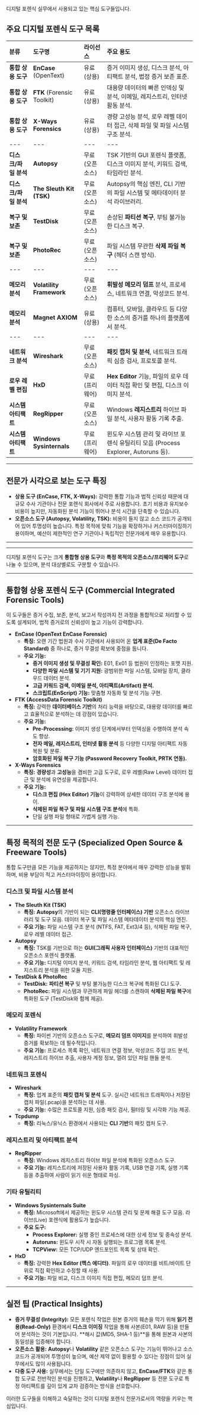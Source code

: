 디지털 포렌식 실무에서 사용되고 있는 핵심 도구들입니다.

##  주요 디지털 포렌식 도구 목록

| 분류 | 도구명 | 라이선스 | 주요 용도 |
| :--- | :--- | :--- | :--- |
| **통합 상용 도구** | **EnCase** (OpenText) | 유료 (상용) | 증거 이미지 생성, 디스크 분석, 아티팩트 분석, 법정 증거 보존 표준. |
| **통합 상용 도구** | **FTK** (Forensic Toolkit) | 유료 (상용) | 대용량 데이터의 빠른 인덱싱 및 분석, 이메일, 레지스트리, 인터넷 활동 분석. |
| **통합 상용 도구** | **X-Ways Forensics** | 유료 (상용) | 경량 고성능 분석, 로우 레벨 데이터 접근, 삭제 파일 및 파일 시스템 구조 분석. |
| --- | --- | --- | --- |
| **디스크/파일 분석** | **Autopsy** | 무료 (오픈소스) | TSK 기반의 GUI 포렌식 플랫폼, 디스크 이미지 분석, 키워드 검색, 타임라인 분석. |
| **디스크/파일 분석** | **The Sleuth Kit (TSK)** | 무료 (오픈소스) | Autopsy의 핵심 엔진, CLI 기반의 파일 시스템 및 메타데이터 분석 라이브러리. |
| **복구 및 보존** | **TestDisk** | 무료 (오픈소스) | 손상된 **파티션 복구**, 부팅 불가능한 디스크 복구. |
| **복구 및 보존** | **PhotoRec** | 무료 (오픈소스) | 파일 시스템 무관한 **삭제 파일 복구** (헤더 스캔 방식). |
| --- | --- | --- | --- |
| **메모리 분석** | **Volatility Framework** | 무료 (오픈소스) | **휘발성 메모리 덤프** 분석, 프로세스, 네트워크 연결, 악성코드 분석. |
| **메모리 분석** | **Magnet AXIOM** | 유료 (상용) | 컴퓨터, 모바일, 클라우드 등 다양한 소스의 증거를 하나의 플랫폼에서 분석. |
| --- | --- | --- | --- |
| **네트워크 분석** | **Wireshark** | 무료 (오픈소스) | **패킷 캡처 및 분석**, 네트워크 트래픽 심층 검사, 프로토콜 분석. |
| **로우 레벨 편집** | **HxD** | 무료 (프리웨어) | **Hex Editor** 기능, 파일의 로우 데이터 직접 확인 및 편집, 디스크 이미지 분석. |
| **시스템 아티팩트** | **RegRipper** | 무료 (오픈소스) | Windows **레지스트리** 하이브 파일 분석, 사용자 활동 기록 추출. |
| **시스템 아티팩트** | **Windows Sysinternals** | 무료 (프리웨어) | 윈도우 시스템 관리 및 라이브 포렌식 유틸리티 모음 (Process Explorer, Autoruns 등). |

---

##  전문가 시각으로 보는 도구 특징

* **상용 도구 (EnCase, FTK, X-Ways):** 강력한 통합 기능과 법적 신뢰성 때문에 대규모 수사 기관이나 전문 포렌식 회사에서 주로 사용합니다. 초기 비용과 유지보수 비용이 높지만, 자동화된 분석 기능이 뛰어나 분석 시간을 단축할 수 있습니다.
* **오픈소스 도구 (Autopsy, Volatility, TSK):** 비용이 들지 않고 소스 코드가 공개되어 있어 투명성이 높습니다. 특정 목적에 맞춰 기능을 확장하거나 커스터마이징하기 용이하며, 예산이 제한적인 연구 기관이나 독립적인 전문가에게 매우 유용합니다.


---
-----


디지털 포렌식 도구는 크게 **통합형 상용 도구**와 **특정 목적의 오픈소스/프리웨어 도구**로 나눌 수 있으며, 분석 대상별로도 구분할 수 있습니다.

---

##  통합형 상용 포렌식 도구 (Commercial Integrated Forensic Tools)

이 도구들은 증거 수집, 보존, 분석, 보고서 작성까지 전 과정을 통합적으로 처리할 수 있도록 설계되어, 법적 증거로의 신뢰성이 높고 기능이 강력합니다.

* **EnCase (OpenText EnCase Forensic)**
    * **특징:** 오랜 기간 법원과 수사 기관에서 사용되어 온 **업계 표준(De Facto Standard)** 중 하나로, 증거 무결성 확보에 중점을 둡니다.
    * **주요 기능:**
        * **증거 이미지 생성 및 무결성 확인:** E01, Ex01 등 법원이 인정하는 포맷 지원.
        * **다양한 파일 시스템 및 기기 지원:** 광범위한 파일 시스템, 모바일 장치, 클라우드 데이터 분석.
        * **고급 키워드 검색, 이메일 분석, 아티팩트(Artifact) 분석.**
        * **스크립트(EnScript) 기능:** 맞춤형 자동화 및 분석 기능 구현.
* **FTK (AccessData Forensic Toolkit)**
    * **특징:** 강력한 **데이터베이스 기반**의 처리 능력을 바탕으로, 대용량 데이터를 빠르고 효율적으로 분석하는 데 강점이 있습니다.
    * **주요 기능:**
        * **Pre-Processing:** 이미지 생성 단계에서부터 인덱싱을 수행하여 분석 속도 향상.
        * **전자 메일, 레지스트리, 인터넷 활동 분석** 등 다양한 디지털 아티팩트 자동 복원 및 분류.
        * **암호화된 파일 복구 기능 (Password Recovery Toolkit, PRTK 연동).**
* **X-Ways Forensics**
    * **특징:** **경량성**과 **고성능**을 겸비한 고급 도구로, 로우 레벨(Raw Level) 데이터 접근 및 분석에 유연성을 제공합니다.
    * **주요 기능:**
        * **디스크 편집 (Hex Editor) 기능**이 강력하여 상세한 데이터 구조 분석에 용이.
        * **삭제된 파일 복구 및 파일 시스템 구조 분석**에 특화.
        * 단일 실행 파일 형태로 가볍게 실행 가능.

---

##  특정 목적의 전문 도구 (Specialized Open Source & Freeware Tools)

통합 도구만큼 모든 기능을 제공하지는 않지만, 특정 분야에서 매우 강력한 성능을 발휘하며, 비용 부담이 적고 커스터마이징이 용이합니다.

###  디스크 및 파일 시스템 분석

* **The Sleuth Kit (TSK)**
    * **특징:** **Autopsy**의 기반이 되는 **CLI(명령줄 인터페이스) 기반** 오픈소스 라이브러리 및 도구 모음. 데이터 복구 및 파일 시스템 메타데이터 분석의 핵심 엔진.
    * **주요 기능:** 파일 시스템 구조 분석 (NTFS, FAT, Ext3/4 등), 삭제된 파일 복구, 로우 레벨 데이터 접근.
* **Autopsy**
    * **특징:** TSK를 기반으로 하는 **GUI(그래픽 사용자 인터페이스)** 기반의 대표적인 오픈소스 포렌식 플랫폼.
    * **주요 기능:** 디지털 이미지 분석, 키워드 검색, 타임라인 분석, 웹 아티팩트 및 레지스트리 분석을 위한 모듈 지원. 
* **TestDisk & PhotoRec**
    * **TestDisk:** **파티션 복구** 및 부팅 불가능한 디스크 복구에 특화된 CLI 도구.
    * **PhotoRec:** 파일 시스템과 무관하게 파일 헤더를 스캔하여 **삭제된 파일 복구**에 특화된 도구 (TestDisk와 함께 제공).

###  메모리 포렌식

* **Volatility Framework**
    * **특징:** 파이썬 기반의 오픈소스 도구로, **메모리 덤프 이미지**를 분석하여 휘발성 증거를 확보하는 데 필수적입니다.
    * **주요 기능:** 프로세스 목록 확인, 네트워크 연결 정보, 악성코드 주입 코드 분석, 레지스트리 하이브 추출, 사용자 계정 정보, 열려 있던 파일 핸들 분석.

###  네트워크 포렌식

* **Wireshark**
    * **특징:** 업계 표준의 **패킷 캡처 및 분석** 도구. 실시간 네트워크 트래픽이나 저장된 캡처 파일(.pcap)을 분석하는 데 사용.
    * **주요 기능:** 수많은 프로토콜 지원, 심층 패킷 검사, 필터링 및 시각화 기능 제공.
* **Tcpdump**
    * **특징:** 리눅스/유닉스 환경에서 사용되는 **CLI 기반**의 패킷 캡처 도구.

###  레지스트리 및 아티팩트 분석

* **RegRipper**
    * **특징:** Windows 레지스트리 하이브 파일 분석에 특화된 오픈소스 도구.
    * **주요 기능:** 레지스트리에 저장된 사용자 활동 기록, USB 연결 기록, 실행 기록 등을 추출하여 사람이 읽기 쉬운 형태로 파싱.

###  기타 유틸리티

* **Windows Sysinternals Suite**
    * **특징:** Microsoft에서 제공하는 윈도우 시스템 관리 및 문제 해결 도구 모음. 라이브(Live) 포렌식에 활용도가 높습니다.
    * **주요 도구:**
        * **Process Explorer:** 실행 중인 프로세스에 대한 상세 정보 및 종속성 분석.
        * **Autoruns:** 윈도우 시작 시 자동 실행되는 프로그램 목록 분석.
        * **TCPView:** 모든 TCP/UDP 엔드포인트 목록 및 상태 확인.
* **HxD**
    * **특징:** 강력한 **Hex Editor (헥스 에디터)**. 파일의 로우 데이터를 비트/바이트 단위로 직접 확인하고 수정할 때 사용.
    * **주요 기능:** 파일 비교, 디스크 이미지 직접 편집, 메모리 덤프 분석.

---

##  실전 팁 (Practical Insights)

* **증거 무결성 (Integrity):** 모든 포렌식 작업은 원본 증거의 훼손을 막기 위해 **읽기 전용(Read-Only)** 환경에서 **디스크 이미징** 작업을 통해 사본(E01, RAW 등)을 만들어 분석하는 것이 기본입니다. **해시 값(MD5, SHA-1 등)**을 통해 원본과 사본의 동일성을 입증해야 합니다.
* **오픈소스 활용:** **Autopsy**나 **Volatility** 같은 오픈소스 도구는 기능이 뛰어나고 소스 코드가 공개되어 투명성이 높으며, 예산 제약 없이 활용할 수 있다는 장점이 있어 실무에서도 많이 사용됩니다.
* **다중 도구 사용:** 실무에서는 단일 도구에만 의존하지 않고, **EnCase/FTK**와 같은 통합 도구로 전반적인 분석을 진행하고, **Volatility**나 **RegRipper** 등 전문 도구로 특정 아티팩트를 깊이 있게 교차 검증하는 방식을 선호합니다.

이러한 도구들을 이해하고 숙달하는 것이 디지털 포렌식 전문가로서의 역량을 키우는 핵심입니다.

